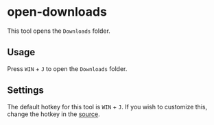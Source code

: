 # open-downloads
This tool opens the `Downloads` folder.

## Usage
Press `WIN` + `J` to open the `Downloads` folder.

## Settings
The default hotkey for this tool is `WIN` + `J`. If you wish to customize this, change the hotkey in the [source](https://github.com/medallyon/ahk-tools/blob/master/open-downloads/open-downloads.ahk#L4).

